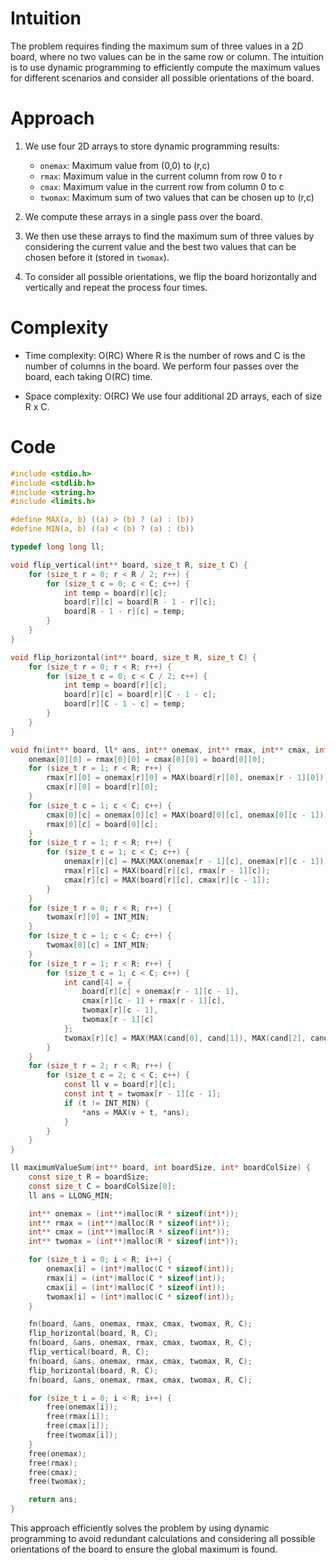 # Intuition
The problem requires finding the maximum sum of three values in a 2D board, where no two values can be in the same row or column. The intuition is to use dynamic programming to efficiently compute the maximum values for different scenarios and consider all possible orientations of the board.

# Approach
1. We use four 2D arrays to store dynamic programming results:
   - `onemax`: Maximum value from (0,0) to (r,c)
   - `rmax`: Maximum value in the current column from row 0 to r
   - `cmax`: Maximum value in the current row from column 0 to c
   - `twomax`: Maximum sum of two values that can be chosen up to (r,c)

2. We compute these arrays in a single pass over the board.

3. We then use these arrays to find the maximum sum of three values by considering the current value and the best two values that can be chosen before it (stored in `twomax`).

4. To consider all possible orientations, we flip the board horizontally and vertically and repeat the process four times.

# Complexity
- Time complexity: O(RC)
  Where R is the number of rows and C is the number of columns in the board. We perform four passes over the board, each taking O(RC) time.

- Space complexity: O(RC)
  We use four additional 2D arrays, each of size R x C.

# Code
```c
#include <stdio.h>
#include <stdlib.h>
#include <string.h>
#include <limits.h>

#define MAX(a, b) ((a) > (b) ? (a) : (b))
#define MIN(a, b) ((a) < (b) ? (a) : (b))

typedef long long ll;

void flip_vertical(int** board, size_t R, size_t C) {
    for (size_t r = 0; r < R / 2; r++) {
        for (size_t c = 0; c < C; c++) {
            int temp = board[r][c];
            board[r][c] = board[R - 1 - r][c];
            board[R - 1 - r][c] = temp;
        }
    }
}

void flip_horizontal(int** board, size_t R, size_t C) {
    for (size_t r = 0; r < R; r++) {
        for (size_t c = 0; c < C / 2; c++) {
            int temp = board[r][c];
            board[r][c] = board[r][C - 1 - c];
            board[r][C - 1 - c] = temp;
        }
    }
}

void fn(int** board, ll* ans, int** onemax, int** rmax, int** cmax, int** twomax, size_t R, size_t C) {
    onemax[0][0] = rmax[0][0] = cmax[0][0] = board[0][0];
    for (size_t r = 1; r < R; r++) {
        rmax[r][0] = onemax[r][0] = MAX(board[r][0], onemax[r - 1][0]);
        cmax[r][0] = board[r][0];
    }
    for (size_t c = 1; c < C; c++) {
        cmax[0][c] = onemax[0][c] = MAX(board[0][c], onemax[0][c - 1]);
        rmax[0][c] = board[0][c];
    }
    for (size_t r = 1; r < R; r++) {
        for (size_t c = 1; c < C; c++) {
            onemax[r][c] = MAX(MAX(onemax[r - 1][c], onemax[r][c - 1]), board[r][c]);
            rmax[r][c] = MAX(board[r][c], rmax[r - 1][c]);
            cmax[r][c] = MAX(board[r][c], cmax[r][c - 1]);
        }
    }
    for (size_t r = 0; r < R; r++) {
        twomax[r][0] = INT_MIN;
    }
    for (size_t c = 1; c < C; c++) {
        twomax[0][c] = INT_MIN;
    }
    for (size_t r = 1; r < R; r++) {
        for (size_t c = 1; c < C; c++) {
            int cand[4] = {
                board[r][c] + onemax[r - 1][c - 1],
                cmax[r][c - 1] + rmax[r - 1][c],
                twomax[r][c - 1],
                twomax[r - 1][c]
            };
            twomax[r][c] = MAX(MAX(cand[0], cand[1]), MAX(cand[2], cand[3]));
        }
    }
    for (size_t r = 2; r < R; r++) {
        for (size_t c = 2; c < C; c++) {
            const ll v = board[r][c];
            const int t = twomax[r - 1][c - 1];
            if (t != INT_MIN) {
                *ans = MAX(v + t, *ans);
            }
        }
    }
}

ll maximumValueSum(int** board, int boardSize, int* boardColSize) {
    const size_t R = boardSize;
    const size_t C = boardColSize[0];
    ll ans = LLONG_MIN;

    int** onemax = (int**)malloc(R * sizeof(int*));
    int** rmax = (int**)malloc(R * sizeof(int*));
    int** cmax = (int**)malloc(R * sizeof(int*));
    int** twomax = (int**)malloc(R * sizeof(int*));

    for (size_t i = 0; i < R; i++) {
        onemax[i] = (int*)malloc(C * sizeof(int));
        rmax[i] = (int*)malloc(C * sizeof(int));
        cmax[i] = (int*)malloc(C * sizeof(int));
        twomax[i] = (int*)malloc(C * sizeof(int));
    }

    fn(board, &ans, onemax, rmax, cmax, twomax, R, C);
    flip_horizontal(board, R, C);
    fn(board, &ans, onemax, rmax, cmax, twomax, R, C);
    flip_vertical(board, R, C);
    fn(board, &ans, onemax, rmax, cmax, twomax, R, C);
    flip_horizontal(board, R, C);
    fn(board, &ans, onemax, rmax, cmax, twomax, R, C);

    for (size_t i = 0; i < R; i++) {
        free(onemax[i]);
        free(rmax[i]);
        free(cmax[i]);
        free(twomax[i]);
    }
    free(onemax);
    free(rmax);
    free(cmax);
    free(twomax);

    return ans;
}
```

This approach efficiently solves the problem by using dynamic programming to avoid redundant calculations and considering all possible orientations of the board to ensure the global maximum is found.
